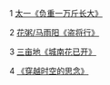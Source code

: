 1 [太一《负重一万斤长大》](http://music.163.com/song/1406686876/?userid=573911603)

2 [花粥/马雨阳《盗将行》](http://music.163.com/song/574566207/?userid=573911603)

3 [三亩地《城南花已开》](http://music.163.com/song/574566207/?userid=573911603)

4 [《穿越时空的思念》](http://music.163.com/song/568552869/?userid=573911603)
